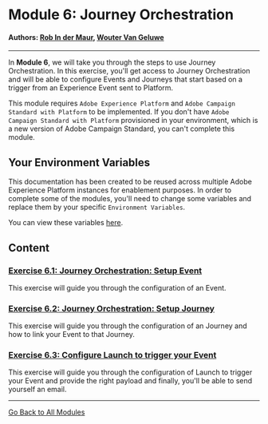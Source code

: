 # Module 6: Journey Orchestration

#### Authors: [Rob In der Maur](https://www.linkedin.com/in/ridmaur/), [Wouter Van Geluwe](https://www.linkedin.com/in/woutervangeluwe/)

---

In **Module 6**, we will take you through the steps to use Journey Orchestration. In this exercise, you'll get access to Journey Orchestration and will be able to configure Events and Journeys that start based on a trigger from an Experience Event sent to Platform.

This module requires ``Adobe Experience Platform`` and ``Adobe Campaign Standard with Platform`` to be implemented. If you don't have ``Adobe Campaign Standard with Platform`` provisioned in your environment, which is a new version of Adobe Campaign Standard, you can't complete this module.

## Your Environment Variables

This documentation has been created to be reused across multiple Adobe Experience Platform instances for enablement purposes.
In order to complete some of the modules, you'll need to change some variables and replace them by your specific ``Environment Variables``.

You can view these variables [here](../../environment.md).

## Content

### [Exercise 6.1: Journey Orchestration: Setup Event](./ex1.md)

This exercise will guide you through the configuration of an Event.

### [Exercise 6.2: Journey Orchestration: Setup Journey](./ex2.md)

This exercise will guide you through the configuration of an Journey and how to link your Event to that Journey.

### [Exercise 6.3: Configure Launch to trigger your Event](./ex3.md)

This exercise will guide you through the configuration of Launch to trigger your Event and provide the right payload and finally, you'll be able to send yourself an email.

---

[Go Back to All Modules](../../README.md)
